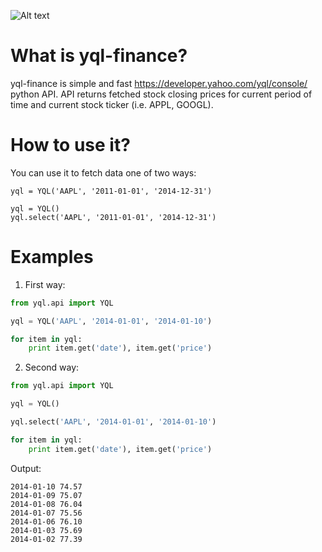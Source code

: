 ![Alt text](https://travis-ci.org/slawek87/yql-finance.svg?branch=master)  

What is yql-finance?
===========
yql-finance is simple and fast https://developer.yahoo.com/yql/console/ python API.
    API returns fetched stock closing prices for current period of time and current stock ticker (i.e. APPL, GOOGL).

How to use it?
==============
You can use it to fetch data one of two ways:

```yql = YQL('AAPL', '2011-01-01', '2014-12-31')```
```
yql = YQL()
yql.select('AAPL', '2011-01-01', '2014-12-31')
```

Examples
===============

1. First way:
```python
from yql.api import YQL

yql = YQL('AAPL', '2014-01-01', '2014-01-10')

for item in yql:
    print item.get('date'), item.get('price')
```
2. Second way:
```python
from yql.api import YQL

yql = YQL()

yql.select('AAPL', '2014-01-01', '2014-01-10')

for item in yql:
    print item.get('date'), item.get('price')
```
Output:
```
2014-01-10 74.57
2014-01-09 75.07
2014-01-08 76.04
2014-01-07 75.56
2014-01-06 76.10
2014-01-03 75.69
2014-01-02 77.39
```
